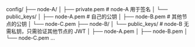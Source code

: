config/
├── node-A/
│   ├── private.pem        # node-A 用于签名
│   └── public_keys/
│       ├── node-A.pem     # 自己的公钥
│       ├── node-B.pem     # 其他节点的公钥
│       └── node-C.pem
├── node-B/
│   └── public_keys/       # node-B 无需私钥，只需验证其他节点的 JWT
│       ├── node-A.pem
│       ├── node-B.pem
│       └── node-C.pem
...